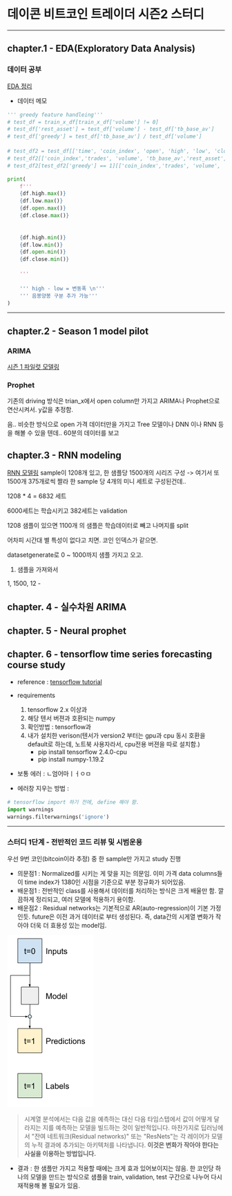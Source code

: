 # 데이콘 비트코인 트레이더 시즌2 스터디
___
## chapter.1 - EDA(Exploratory Data Analysis)
### 데이터 공부
<a href ='./coin_eda.ipynb'>EDA 정리</a>

* 데이터 메모
```python
''' greedy feature handleing'''
# test_df = train_x_df[train_x_df['volume'] != 0]
# test_df['rest_asset'] = test_df['volume'] - test_df['tb_base_av']
# test_df['greedy'] = test_df['tb_base_av'] / test_df['volume']

# test_df2 = test_df[['time', 'coin_index', 'open', 'high', 'low', 'close', 'volume', 'trades', 'tb_base_av','rest_asset', 'greedy']]
# test_df2[['coin_index','trades', 'volume', 'tb_base_av','rest_asset', 'greedy']].head()
# test_df2[test_df2['greedy'] == 1][['coin_index','trades', 'volume', 'tb_base_av','rest_asset', 'greedy']].head()
```

```python
print(
    f'''
    {df.high.max()}
    {df.low.max()}
    {df.open.max()}
    {df.close.max()}
    
    
    {df.high.min()}
    {df.low.min()}
    {df.open.min()}
    {df.close.min()}
    
    '''
    
    ''' high - low = 변동폭 \n'''
    ''' 음봉양봉 구분 추가 가능'''
)

```
___

## chapter.2 - Season 1 model pilot
### ARIMA
<a href ='./season1_pilot.ipynb'>시즌 1 파일럿 모델링</a>

### Prophet
기존의 driving 방식은 trian_x에서 open column만 가지고 
ARIMA나 Prophet으로 연산시켜서.
y값을 추정함.


음.. 비슷한 방식으로 open 가격 데이터만을 가지고
Tree 모델이나
DNN 이나 
RNN 등을 해볼 수 있을 텐데..
60분의 데이터를 보고 

## chapter.3 - RNN modeling
<a href ='./rnn_modeling.ipynb'>RNN 모델링</a>
sample이 1208개 있고, 한 샘플당 1500개의 시리즈 구성 -> 여기서 또 1500개 375개로씩 짤라
한 sample 당 4개의 미니 세트로 구성된건데.. 

1208 * 4 = 6832 세트

6000세트는 학습시키고
382세트는 validation 

1208 샘플이 있으면 1100개 의 샘플은 학습데이터로 빼고 나머지를 split 


어차피 시간대 별 특성이 없다고 치면. 코인 인덱스가 같으면. 

datasetgenerate로 0 ~ 1000까지 샘플 가지고 오고.
1. 샘플을 가져와서 

1, 1500, 12 - 


## chapter. 4 - 실수차원 ARIMA
## chapter. 5 - Neural prophet
## chapter. 6 - tensorflow time series forecasting course study

* reference : <a href = 'https://www.tensorflow.org/tutorials/structured_data/time_series?hl=ko#%EB%8B%A8%EC%9D%BC_%EC%8A%A4%ED%85%9D_%EB%AA%A8%EB%8D%B8'>tensorflow tutorial</a>
* requirements 
    1. tensorflow 2.x 이상과
    2. 해당 텐서 버젼과 호환되는 numpy 
    3. 확인방법 : tensorflow과
    4. 내가 설치한 verison(텐서가 version2 부터는 gpu과 cpu 동시 호환을 default로 하는데, 노트북 사용자라서, cpu전용 버젼을 따로 설치함.)
        * pip install tensorflow 2.4.0-cpu
        * pip install numpy-1.19.2

* 보통 에러 : ㄴ엄어마ㅣㅓㅇㅁ
* 에러창 지우는 방법 : 
```python
# tensorflow import 하기 전에, define 해야 함.
import warnings
warnings.filterwarnings('ignore')
```
___
### 스터디 1단계 - 전반적인 코드 리뷰 및 시범운용
우선 9번 코인(bitcoin이라 추정) 중 한 sample만 가지고 study 진행   
* 의문점1 : Normalized를 시키는 게 맞을 지는 의문임. 이미 가격 data columns들이 time index가 1380인 시점을 기준으로 부분 정규화가 되어있음.   
* 배운점1 : 전반적인 class를 사용해서 데이터를 처리하는 방식은 크게 배울만 함. 깔끔하게 정리되고, 여러 모델에 적용하기 용이함.
* 배운점2 : Residual networks는 기본적으로 AR(auto-regression)이 기본 가정인듯. future은 이전 과거 데이터로 부터 생성된다. 즉, data간의 시게열 변화가 작아야 더욱 더 효용성 있는 model임.

![resnet_image](./images/residual.png)

> 시계열 분석에서는 다음 값을 예측하는 대신 다음 타임스텝에서 값이 어떻게 달라지는 지를 예측하는 모델을 빌드하는 것이 일반적입니다. 마찬가지로 딥러닝에서 "잔여 네트워크(Residual networks)" 또는 "ResNets"는 각 레이어가 모델의 누적 결과에 추가되는 아키텍처를 나타냅니다. **이것은 변화가 작아야 한다는 사실을 이용하는 방법입니다.**

* 결과 : 한 샘플만 가지고 적용할 때에는 크게 효과 있어보이지는 않음. 한 코인당 하나의 모델을 만드는 방식으로 샘플을 train, validation, test 구간으로 나누어 다시 재적용해 볼 필요가 있음.

